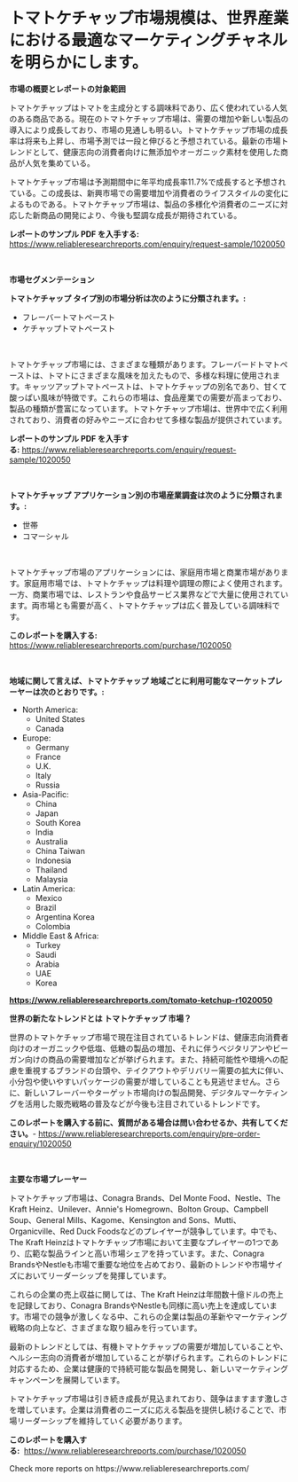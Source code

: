 <p><h1>トマトケチャップ市場規模は、世界産業における最適なマーケティングチャネルを明らかにします。</h1></p><p><strong>市場の概要とレポートの対象範囲</strong></p>
<p><p>トマトケチャップはトマトを主成分とする調味料であり、広く使われている人気のある商品である。現在のトマトケチャップ市場は、需要の増加や新しい製品の導入により成長しており、市場の見通しも明るい。トマトケチャップ市場の成長率は将来も上昇し、市場予測では一段と伸びると予想されている。最新の市場トレンドとして、健康志向の消費者向けに無添加やオーガニック素材を使用した商品が人気を集めている。</p><p>トマトケチャップ市場は予測期間中に年平均成長率11.7%で成長すると予想されている。この成長は、新興市場での需要増加や消費者のライフスタイルの変化によるものである。トマトケチャップ市場は、製品の多様化や消費者のニーズに対応した新商品の開発により、今後も堅調な成長が期待されている。</p></p>
<p><strong>レポートのサンプル PDF を入手する:</strong> <a href="https://www.reliableresearchreports.com/enquiry/request-sample/1020050">https://www.reliableresearchreports.com/enquiry/request-sample/1020050</a></p>
<p>&nbsp;</p>
<p><strong>市場セグメンテーション</strong></p>
<p><strong>トマトケチャップ タイプ別の市場分析は次のように分類されます。:</strong></p>
<p><ul><li>フレーバートマトペースト</li><li>ケチャップトマトペースト</li></ul></p>
<p>&nbsp;</p>
<p><p>トマトケチャップ市場には、さまざまな種類があります。フレーバードトマトペーストは、トマトにさまざまな風味を加えたもので、多様な料理に使用されます。キャッツアップトマトペーストは、トマトケチャップの別名であり、甘くて酸っぱい風味が特徴です。これらの市場は、食品産業での需要が高まっており、製品の種類が豊富になっています。トマトケチャップ市場は、世界中で広く利用されており、消費者の好みやニーズに合わせて多様な製品が提供されています。</p></p>
<p><strong>レポートのサンプル PDF を入手する:</strong>&nbsp;<a href="https://www.reliableresearchreports.com/enquiry/request-sample/1020050">https://www.reliableresearchreports.com/enquiry/request-sample/1020050</a></p>
<p>&nbsp;</p>
<p><strong> トマトケチャップ アプリケーション別の市場産業調査は次のように分類されます。:</strong></p>
<p><ul><li>世帯</li><li>コマーシャル</li></ul></p>
<p>&nbsp;</p>
<p><p>トマトケチャップ市場のアプリケーションには、家庭用市場と商業市場があります。家庭用市場では、トマトケチャップは料理や調理の際によく使用されます。一方、商業市場では、レストランや食品サービス業界などで大量に使用されています。両市場とも需要が高く、トマトケチャップは広く普及している調味料です。</p></p>
<p><strong>このレポートを購入する:</strong>&nbsp; <a href="https://www.reliableresearchreports.com/purchase/1020050">https://www.reliableresearchreports.com/purchase/1020050</a></p>
<p>&nbsp;</p>
<p><strong>地域に関して言えば、トマトケチャップ 地域ごとに利用可能なマーケットプレーヤーは次のとおりです。:</strong></p>
<p><ul>
    <li>
        North America:
        <ul>
            <li>United States</li>
            <li>Canada</li>
        </ul>
    </li>
    <li>
        Europe:
        <ul>
            <li>Germany</li>
            <li>France</li>
            <li>U.K.</li>
            <li>Italy</li>
            <li>Russia</li>
        </ul>
    </li>
    <li>
        Asia-Pacific:
        <ul>
            <li>China</li>
            <li>Japan</li>
            <li>South Korea</li>
            <li>India</li>
            <li>Australia</li>
            <li>China Taiwan</li>
            <li>Indonesia</li>
            <li>Thailand</li>
            <li>Malaysia</li>
        </ul>
    </li>
    <li>
        Latin America:
        <ul>
            <li>Mexico</li>
            <li>Brazil</li>
            <li>Argentina Korea</li>
            <li>Colombia</li>
        </ul>
    </li>
    <li>
        Middle East & Africa:
        <ul>
            <li>Turkey</li>
            <li>Saudi</li>
            <li>Arabia</li>
            <li>UAE</li>
            <li>Korea</li>
        </ul>
    </li>
    </ul></p>
<p><strong><a href="https://www.reliableresearchreports.com/tomato-ketchup-r1020050">https://www.reliableresearchreports.com/tomato-ketchup-r1020050</a></strong>&nbsp;</p>
<p><strong>世界の新たなトレンドとは トマトケチャップ 市場？</strong></p>
<p><p>世界のトマトケチャップ市場で現在注目されているトレンドは、健康志向消費者向けのオーガニックや低塩、低糖の製品の増加、それに伴うベジタリアンやビーガン向けの商品の需要増加などが挙げられます。また、持続可能性や環境への配慮を重視するブランドの台頭や、テイクアウトやデリバリー需要の拡大に伴い、小分包や使いやすいパッケージの需要が増していることも見逃せません。さらに、新しいフレーバーやターゲット市場向けの製品開発、デジタルマーケティングを活用した販売戦略の普及などが今後も注目されているトレンドです。</p></p>
<p><strong>このレポートを購入する前に、質問がある場合は問い合わせるか、共有してください。</strong>- <a href="https://www.reliableresearchreports.com/enquiry/pre-order-enquiry/1020050">https://www.reliableresearchreports.com/enquiry/pre-order-enquiry/1020050</a></p>
<p>&nbsp;</p>
<p><strong>主要な市場プレーヤー</strong></p>
<p><p>トマトケチャップ市場は、Conagra Brands、Del Monte Food、Nestle、The Kraft Heinz、Unilever、Annie's Homegrown、Bolton Group、Campbell Soup、General Mills、Kagome、Kensington and Sons、Mutti、Organicville、Red Duck Foodsなどのプレイヤーが競争しています。中でも、The Kraft Heinzはトマトケチャップ市場において主要なプレイヤーの1つであり、広範な製品ラインと高い市場シェアを持っています。また、Conagra BrandsやNestleも市場で重要な地位を占めており、最新のトレンドや市場サイズにおいてリーダーシップを発揮しています。</p><p>これらの企業の売上収益に関しては、The Kraft Heinzは年間数十億ドルの売上を記録しており、Conagra BrandsやNestleも同様に高い売上を達成しています。市場での競争が激しくなる中、これらの企業は製品の革新やマーケティング戦略の向上など、さまざまな取り組みを行っています。</p><p>最新のトレンドとしては、有機トマトケチャップの需要が増加していることや、ヘルシー志向の消費者が増加していることが挙げられます。これらのトレンドに対応するため、企業は健康的で持続可能な製品を開発し、新しいマーケティングキャンペーンを展開しています。</p><p>トマトケチャップ市場は引き続き成長が見込まれており、競争はますます激しさを増しています。企業は消費者のニーズに応える製品を提供し続けることで、市場リーダーシップを維持していく必要があります。</p></p>
<p><strong>このレポートを購入する:</strong>&nbsp;&nbsp;<a href="https://www.reliableresearchreports.com/purchase/1020050">https://www.reliableresearchreports.com/purchase/1020050</a></p>
<p>Check more reports on https://www.reliableresearchreports.com/</p>